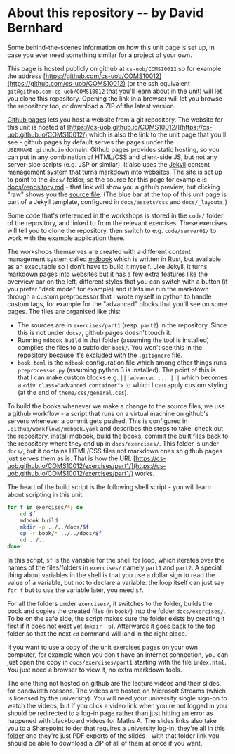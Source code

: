 # About this repository -- by David Bernhard

Some behind-the-scenes information on how this unit page is set up, in case you ever need something similar for a project of your own.

This page is hosted publicly on github at `cs-uob/COMS10012` so for example the address [https://github.com/cs-uob/COMS10012](https://github.com/cs-uob/COMS10012) (or the ssh equivalent `git@github.com:cs-uob/COMS10012` that you'll learn about in the unit) will let you clone this repository. Opening the link in a browser will let you browse the repository too, or download a ZIP of the latest version.

[Github pages](https://pages.github.com/) lets you host a website from a git repository. The website for this unit is hosted at [https://cs-uob.github.io/COMS10012/](https://cs-uob.github.io/COMS10012/) which is also the link to the unit page that you'll see - github pages by default serves the pages under the `USERNAME.github.io` domain. Github pages provides static hosting, so you can put in any combination of HTML/CSS and client-side JS, but not any server-side scripts (e.g. JSP or similar). It also uses the [Jekyll](https://jekyllrb.com/) content management system that turns [markdown](https://www.markdownguide.org/basic-syntax/) into websites. The site is set up to point to the `docs/` folder, so the source for this page for example is [docs/repository.md](https://github.com/cs-uob/COMS10012/blob/master/docs/repository.md) - that link will show you a github preview, but clicking "raw" shows you the [source file](https://raw.githubusercontent.com/cs-uob/COMS10012/master/docs/repository.md). (The blue bar at the top of this unit page is part of a Jekyll template, configured in `docs/assets/css` and `docs/_layouts`.)

Some code that's referenced in the workshops is stored in the `code/` folder of the repository, and linked to from the relevant exercises. These exercises will tell you to clone the repository, then switch to e.g. `code/server01/` to work with the example application there.

The workshops themselves are created with a different content management system called [mdbook](https://rust-lang.github.io/mdBook/) which is written in Rust, but available as an executable so I don't have to build it myself. Like Jekyll, it turns markdown pages into websites but it has a few extra features like the overview bar on the left, different styles that you can switch with a button (if you prefer "dark mode" for example) and it lets me run the markdown through a custom preprocessor that I wrote myself in python to handle custom tags, for example for the "advanced" blocks that you'll see on some pages. The files are organised like this:

  - The sources are in `exercises/part1` (resp. `part2`) in the repository. Since this is not under `docs/`, github pages doesn't touch it.
  - Running `mdbook build` in that folder (assuming the tool is installed) compiles the files to a subfolder `book/`. You won't see this in the repository because it's excluded with the `.gitignore` file.
  - `book.toml` is the `mdbook` configuration file which among other things runs `preprocessor.py` (assuming python 3 is installed). The point of this is that I can make custom blocks e.g. `|||advanced ... |||` which becomes a `<div class="advanced container">` to which I can apply custom styling (at the end of `theme/css/general.css`).

To build the books whenever we make a change to the source files, we use a github workflow - a script that runs on a virtual machine on github's servers whenever a commit gets pushed. This is configured in `.github/workflows/mdbook.yaml` and describes the steps to take: check out the repository, install mdbook, build the books, commit the built files back to the repository where they end up in `docs/exercises/`. This folder is under `docs/`, but it contains HTML/CSS files not markdown ones so github pages just serves them as is. That is how the URL [https://cs-uob.github.io/COMS10012/exercises/part1/](https://cs-uob.github.io/COMS10012/exercises/part1/) works.

The heart of the build script is the following shell script - you will learn about scripting in this unit:

```sh
for f in exercises/*; do
    cd $f
    mdbook build
    mkdir -p ../../docs/$f
    cp -r book/* ../../docs/$f
    cd ../..
done
```

In this script, `$f` is the variable for the shell for loop, which iterates over the names of the files/folders in `exercises/` namely `part1` and `part2`.
A special thing about variables in the shell is that you use a dollar sign to read the value of a variable, but not to declare a variable: the loop itself can just say `for f` but to use the variable later, you need `$f`.

For all the folders under `exercises/`, it switches to the folder, builds the book and copies the created files (in `book/`) into the folder `docs/exercises/`. To be on the safe side, the script makes sure the folder exists by creating it first if it does not exist yet (`mkdir -p`). Afterwards it goes back to the top folder so that the next `cd` command will land in the right place.

If you want to use a copy of the unit exercises pages on your own computer, for example when you don't have an internet connection, you can just open the copy in `docs/exercises/part1` starting with the file `index.html`. You just need a browser to view it, no extra markdown tools.

The one thing not hosted on github are the lecture videos and their slides, for bandwidth reasons. The videos are hosted on Microsoft Streams (which is licensed by the university). You will need your university single sign-on to watch the videos, but if you click a video link when you're not logged in you should be redirected to a log-in page rather than just hitting an error as happened with blackboard videos for Maths A. The slides links also take you to a Sharepoint folder that requires a university log-in, they're all in [this folder](https://uob.sharepoint.com/teams/UnitTeams-COMS10012-2021-22-TB-2-A/Shared%20Documents/Forms/AllItems.aspx?id=%2Fteams%2FUnitTeams-COMS10012-2021-22-TB-2-A%2FShared%20Documents%2FDocuments) and they're just PDF exports of the slides - with that folder link you should be able to download a ZIP of all of them at once if you want.
